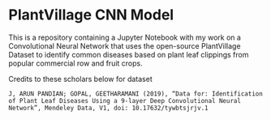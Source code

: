 # PlantVillage CNN Model

This is a repository containing a Jupyter Notebook with my work on a Convolutional Neural Network that uses the open-source PlantVillage Dataset to identify common diseases based on plant leaf clippings from popular commercial row and fruit crops.

Credits to these scholars below for dataset

``` J, ARUN PANDIAN; GOPAL, GEETHARAMANI (2019), “Data for: Identification of Plant Leaf Diseases Using a 9-layer Deep Convolutional Neural Network”, Mendeley Data, V1, doi: 10.17632/tywbtsjrjv.1 ```
